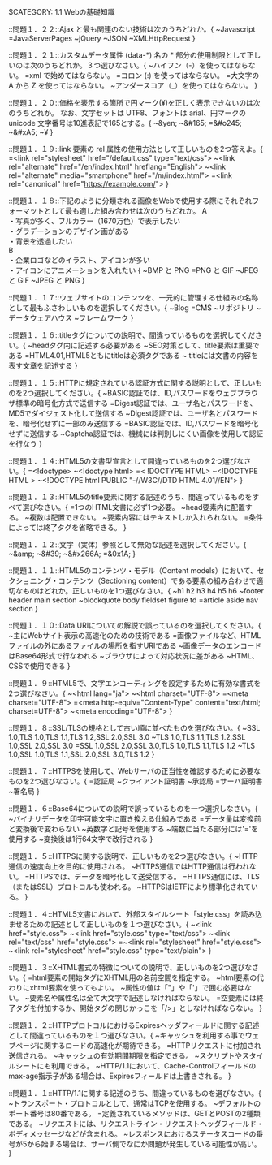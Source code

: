 $CATEGORY: 1.1 Webの基礎知識

::問題１．２２::Ajax と最も関連のない技術は次のうちどれか。{
	~Javascript
    =JavaServerPages
    ~jQuery
    ~JSON
	~XMLHttpRequest
}

::問題１．２１::カスタムデータ属性 (data-*) 名の * 部分の使用制限として正しいのは次のうちどれか。３つ選びなさい。{
	~ハイフン（-）を使ってはならない。
    =xml で始めてはならない。
    =コロン (:) を使ってはならない。
    =大文字の A から Z を使ってはならない。
	~アンダースコア（_）を使ってはならない。
}

::問題１．２０::価格を表示する箇所で円マーク(¥)を正しく表示できないのは次のうちどれか。
なお、文字セットは UTF8、フォントは arial、円マークの unicode 文字番号は10進表記で165とする。{
	~&amp;yen;
    ~&amp;#165;
    =&#o245;
    ~&amp;#xA5;
	~¥
}

::問題１．１９::link 要素の rel 属性の使用方法として正しいものを2つ答えよ。{
    =&lt;link rel="stylesheet" href="/default.css" type="text/css"&gt;
    ~&lt;link rel="alternate" href="/en/index.html" hreflang="English"&gt;
    ~&lt;link rel="alternate" media="smartphone" href="/m/index.html"&gt;
    =&lt;link rel="canonical" href="https://example.com/"&gt;
}

::問題１．１８::下記のように分類される画像をWebで使用する際にそれぞれフォーマットとして最も適した組み合わせは次のうちどれか。
A<br>
・写真が多く、フルカラー（1670万色）で表示したい<br>
・グラデーションのデザイン画がある<br>
・背景を透過したい<br>
B<br>
・企業ロゴなどのイラスト、アイコンが多い<br>
・アイコンにアニメーションを入れたい
{
    ~BMP と PNG
    =PNG と GIF
    ~JPEG と GIF
    ~JPEG と PNG
}

::問題１．１７::ウェブサイトのコンテンツを、一元的に管理する仕組みの名称として最もふさわしいものを選択してください。{
    ~Blog
    =CMS
    ~リポジトリ
    ~データウェアハウス
    ~フレームワーク
}

::問題１．１６::titleタグについての説明で、間違っているものを選択してください。{
    ~headタグ内に記述する必要がある
    ~SEO対策として、title要素は重要である
    =HTML4.01,HTML5ともにtitleは必須タグである
    ~ titleには文書の内容を表す文章を記述する
}

::問題１．１５::HTTPに規定されている認証方式に関する説明として、正しいものを2つ選択してください。{
    ~BASIC認証では、ID,パスワードをウェブブラウザ標準の暗号化方式で送信する
    =Digest認証では、ユーザ名とパスワードを、MD5でダイジェスト化して送信する
    ~Digest認証では、ユーザ名とパスワードを、暗号化せずに一部のみ送信する
    =BASIC認証では、ID,パスワードを暗号化せずに送信する
    ~Captcha認証では、機械には判別しにくい画像を使用して認証を行なう
}

::問題１．１４::HTML5の文書型宣言として間違っているものを2つ選びなさい。{
    =&lt;!doctype&gt;
    ~&lt;!doctype html&gt;
    =&lt; !DOCTYPE HTML&gt;
    ~&lt;!DOCTYPE HTML &gt;
    ~&lt;!DOCTYPE html PUBLIC "-//W3C//DTD HTML 4.01//EN"&gt;
}

::問題１．１３::HTML5のtitle要素に関する記述のうち、間違っているものをすべて選びなさい。{
    =1つのHTML文書に必ず1つ必要。
    ~head要素内に配置する。
    ~複数は配置できない。
    ~要素内容にはテキストしか入れられない。
    =条件によっては終了タグを省略できる。
}

::問題１．１２::文字（実体）参照として無効な記述を選択してください。{
    ~&amp;amp;
    ~&amp;#39;
    ~&amp;#x266A;
    =&amp;0x1A;
}

::問題１．１１::HTML5のコンテンツ・モデル（Content models）において、セクショニング・コンテンツ（Sectioning content）である要素の組み合わせで適切なものはどれか。正しいものを1つ選びなさい。{
    ~h1 h2 h3 h4 h5 h6
    ~footer header main section
    ~blockquote body fieldset figure td
    =article aside nav section
}

::問題１．１０::Data URIについての解説で誤っているのを選択してください。{
    ~主にWebサイト表示の高速化のための技術である
    =画像ファイルなど、HTMLファイルの外にあるファイルの場所を指すURIである
    ~画像データのエンコードはBase64形式で行なわれる
    ~ブラウザによって対応状況に差がある
    ~HTML、CSSで使用できる
}

::問題１．９::HTML5で、文字エンコーディングを設定するために有効な書式を2つ選びなさい。{
    ~&lt;html lang=&quot;ja&quot;&gt;
    ~&lt;html charset=&quot;UTF-8&quot;&gt;
    =&lt;meta charset=&quot;UTF-8&quot;&gt;
    =&lt;meta http-equiv=&quot;Content-Type&quot; content=&quot;text/html; charset=UTF-8&quot;&gt;
    ~&lt;meta encoding=&quot;UTF-8&quot;&gt;
}

::問題１．８::SSL/TLSの規格として古い順に並べたものを選びなさい。{
    ~SSL 1.0,TLS 1.0,TLS 1.1,TLS 1.2,SSL 2.0,SSL 3.0
    ~TLS 1.0,TLS 1.1,TLS 1.2,SSL 1.0,SSL 2.0,SSL 3.0
    =SSL 1.0,SSL 2.0,SSL 3.0,TLS 1.0,TLS 1.1,TLS 1.2
    ~TLS 1.0,SSL 1.0,TLS 1.1,SSL 2.0,SSL 3.0,TLS 1.2
}

::問題１．７::HTTPSを使用して、Webサーバの正当性を確認するために必要なものを2つ選びなさい。{
    =認証局
    ~クライアント証明書
    ~承認局
    =サーバ証明書
    ~署名局
}

::問題１．６::Base64についての説明で誤っているものを一つ選択しなさい。{
    ~バイナリデータを印字可能文字に置き換える仕組みである
    =データ量は変換前と変換後で変わらない
    ~英数字と記号を使用する
    ~端数に当たる部分には'='を使用する
    ~変換後は1行64文字で改行される
}

::問題１．５::HTTPSに関する説明で、正しいものを2つ選びなさい。{
    ~HTTP通信の速度向上を目的に使用される。
    ~HTTPS通信ではHTTP通信は行われない。
    =HTTPSでは、データを暗号化して送受信する。
    =HTTPS通信には、TLS（またはSSL）プロトコルも使われる。
    ~HTTPSはIETFにより標準化されている。
}

::問題１．４::HTML5文書において、外部スタイルシート「style.css」を読み込ませるための記述として正しいものを１つ選びなさい。{
    ~&lt;link href=&quot;style.css&quot;&gt;
    ~&lt;link href=&quot;style.css&quot; type=&quot;text/css&quot;&gt;
    ~&lt;link rel=&quot;text/css&quot; href=&quot;style.css&quot;&gt;
    =~&lt;link rel=&quot;stylesheet&quot; href=&quot;style.css&quot;&gt;
    ~&lt;link rel=&quot;stylesheet&quot; href=&quot;style.css&quot; type=&quot;text/plain&quot;&gt;
}

::問題１．３::XHTML書式の特徴についての説明で、正しいものを2つ選びなさい。{
    =html要素の開始タグにXHTML用の名前空間を指定する。
    ~html要素の代わりにxhtml要素を使ってもよい。
    ~属性の値は「&quot;」や「&apos;」で囲む必要はない。
    ~要素名や属性名は全て大文字で記述しなければならない。
    =空要素には終了タグを付加するか、開始タグの閉じかっこを「/&gt;」としなければならない。
}

::問題１．２::HTTPプロトコルにおけるExpiresヘッダフィールドに関する記述として間違っているものを１つ選びなさい。{
    ~キャッシュを利用する事でウェブページに関するロードの高速化が期待できる。
    =HTTPリクエストに付加され送信される。
    ~キャッシュの有効期間期限を指定できる。
    ~スクリプトやスタイルシートにも利用できる。
    ~HTTP/1.1において、Cache-Controlフィールドのmax-age指示子がある場合は、Expiresフィールドは上書きされる。
}

::問題１．１::HTTP/1.1に関する記述のうち、間違っているものを選びなさい。{
    ~トランスポート・プロトコルとして、通常はTCPを使用する。
    ~デフォルトのポート番号は80番である。
    =定義されているメソッドは、GETとPOSTの2種類である。
    ~リクエストには、リクエストライン・リクエストヘッダフィールド・ボディメッセージなどが含まれる。
    ~レスポンスにおけるステータスコードの番号が5から始まる場合は、サーバ側でなにか問題が発生している可能性が高い。
}